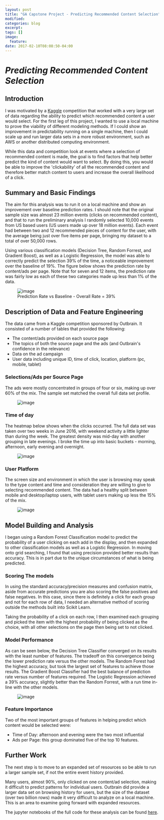 ```yaml
---
layout: post
title: "GA Capstone Project - Predicting Recommended Content Selection"
modified:
categories: blog
excerpt:
tags: []
image:
  feature:
date: 2017-02-10T08:08:50-04:00
---
```


# ***Predicting Recommended Content Selection***


## Introduction
I was motivated by a [Kaggle](https://www.kaggle.com/c/outbrain-click-prediction) competition that worked with a very large set of data regarding the ability to predict which recommended content a user would select. For the first leg of this project, I wanted to use a local machine to prove the viability of different modeling methods. If I could show an improvement in predictability running on a single machine, then I could scale up and run larger data sets in a more robust environment, such as AWS or another distributed computing environment.

While this data and competition look at events where a selection of recommended content is made, the goal is to find factors that help better predict the kind of content would want to select. By doing this, you would be able to improve the 'clickability' of all the recommended content and therefore better match content to users and increase the overall likelihood of a click.


## Summary and Basic Findings
The aim for this analysis was to run it on a local machine and show an improvement over baseline prediction rates. I should note that the original sample size was almost 23 million events (clicks on recommended content), and that to run the preliminary analysis I randomly selected 10,000 events from US based users (US users made up over 18 million events). Each event had between two and 12 recommended pieces of content for the user, with the average being just over five items per page, bringing my dataset to a total of over 50,000 rows.

Using various classification models (Decision Tree, Random Forrest, and Gradient Boost), as well as a Logistic Regression, the model was able to correctly predict the selection 39% of the time, a noticeable improvement over the baseline of 19%. The figure below shows the prediction rate by content/ads per page. Note that for seven and 12 items, the prediction rate was fairly low as each of these two categories made up less than 1% of the data.

<figure>
	<img src="{{site.url}}/images/capstone_prediction.png" alt="image">
	<figcaption>Prediction Rate vs Baseline - Overall Rate = 39%</figcaption>
</figure>

## Description of Data and Feature Engineering

The data came from a Kaggle competition sponsored by Outbrain. It consisted of a number of tables that provided the following:
  * The content/ads provided on each source page
  * The topics of both the source page and the ads (and Outbrain's confidence in the relevance)
  * Data on the ad campaign
  * User data including unique ID, time of click, location, platform (pc, mobile, tablet)


### Selections/Ads per Source Page
The ads were mostly concentrated in groups of four or six, making up over 60% of the mix. The sample set matched the overall full data set profile.
<figure>
	<img src="{{site.url}}/images/capstone_per_page.png" alt="image">
	<figcaption></figcaption>
</figure>

### Time of day
The heatmap below shows when the clicks occurred. The full data set was taken over two weeks in June 2016, with weekend activity a little lighter than during the week. The greatest density was mid-day with another grouping in late evenings. I broke the time up into basic buckets - morning, afternoon, early evening and overnight.

<figure>
	<img src="{{site.url}}/images/capstone_click_map.png" alt="image">
	<figcaption></figcaption>
</figure>

### User Platform

The screen size and environment in which the user is browsing may speak to the type content and time and consideration they are willing to give to selecting recommended content. The data had a healthy split between mobile and desktop/laptop users, with tablet users making up less the 15% of the mix.

<figure>
	<img src="{{site.url}}/images/capstone_platform.png" alt="image">
	<figcaption></figcaption>
</figure>

## Model Building and Analysis

I began using a Random Forest Classification model to predict the probability of a user clicking on each add in the display, and then expanded to other classification models as well as a Logistic Regression. In moving onto grid searching, I found that using precision provided better results than accuracy. This is in part due to the unique circumstances of what is being predicted.

### Scoring The models

In using the standard accuracy/precision measures and confusion matrix, aside from accurate predictions you are also scoring the false positives and false negatives. In this case, since there is definitely a click for each group and not for each row of data, I needed an alternative method of scoring outside the methods built into Scikit Learn.

Taking the probability of a click on each row, I then examined each grouping and picked the item with the highest probability of being clicked as the choice, with all other selections on the page then being set to not clicked.

### Model Performance

As can be seen below, the Decision Tree Classifier converged on its results with the least number of features. The tradeoff on this convergence being the lower prediction rate versus the other models. The Random Forest had the highest accuracy, but took the largest set of features to achieve those results. The Gradient Boost Classifier had the best balance of prediction rate versus number of features required. The Logistic Regression achieved a 39% accuracy, slightly better than the Random Forrest, with a run time in-line with the other models.

<figure>
	<img src="{{site.url}}/images/capstone_models.png" alt="image">
	<figcaption></figcaption>
</figure>

### Feature Importance
Two of the most important groups of features in helping predict which content would be selected were:
  * Time of Day: afternoon and evening were the two most influential
  * Ads per Page: this group dominated five of the top 10 features.

## Further Work

The next step is to move to an expanded set of resources so be able to run a larger sample set, if not the entire event history provided.

Many users, almost 90%, only clicked on one content/ad selection, making it difficult to predict patterns for individual users. Outbrain did provide a larger data set on browsing history for users, but the size of the dataset (over two billion rows) made it very difficult to analyze on a local machine. This is an area to examine going forward with expanded resources.

The jupyter notebooks of the full code for these analysis can be found [here](http://localhost:8888/tree/Projects/Predicting_Click_Through).
